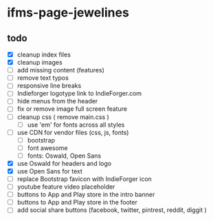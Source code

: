 # ifms-page-jewelines


## todo
- [x] cleanup index files
- [x] cleanup images
- [ ] add missing content (features)
- [ ] remove text typos
- [ ] responsive line breaks
- [ ] Indieforger logotype link to IndieForger.com
- [ ] hide menus from the header
- [ ] fix or remove image full screen feature
- [ ] cleanup css ( remove main.css )
  - [ ] use 'em' for fonts across all styles
- [ ] use CDN for vendor files (css, js, fonts)
  - [ ] bootstrap
  - [ ] font awesome
  - [ ] fonts: Oswald, Open Sans
- [x] use Oswald for headers and logo
- [x] use Open Sans for text
- [ ] replace Bootstrap favicon with IndieForger icon
- [ ] youtube feature video placeholder
- [ ] buttons to App and Play store in the intro banner
- [ ] buttons to App and Play store in the footer
- [ ] add social share buttons (facebook, twitter, pintrest, reddit, diggit )
